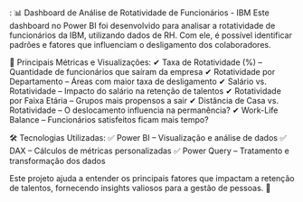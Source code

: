 :
📊 Dashboard de Análise de Rotatividade de Funcionários - IBM
Este dashboard no Power BI foi desenvolvido para analisar a rotatividade de funcionários da IBM, utilizando dados de RH. Com ele, é possível identificar padrões e fatores que influenciam o desligamento dos colaboradores.

📌 Principais Métricas e Visualizações:
✔ Taxa de Rotatividade (%) – Quantidade de funcionários que saíram da empresa
✔ Rotatividade por Departamento – Áreas com maior taxa de desligamento
✔ Salário vs. Rotatividade – Impacto do salário na retenção de talentos
✔ Rotatividade por Faixa Etária – Grupos mais propensos a sair
✔ Distância de Casa vs. Rotatividade – O deslocamento influencia na permanência?
✔ Work-Life Balance – Funcionários satisfeitos ficam mais tempo?

🛠️ Tecnologias Utilizadas:
✅ Power BI – Visualização e análise de dados
✅ DAX – Cálculos de métricas personalizadas
✅ Power Query – Tratamento e transformação dos dados

Este projeto ajuda a entender os principais fatores que impactam a retenção de talentos, fornecendo insights valiosos para a gestão de pessoas. 🚀

